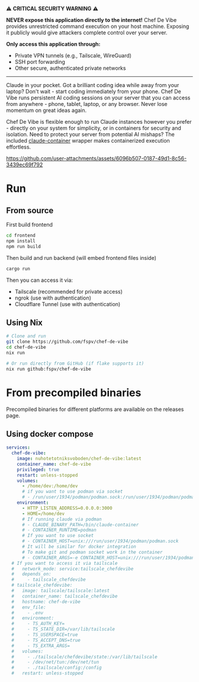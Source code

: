 ⚠️ **CRITICAL SECURITY WARNING** ⚠️

**NEVER expose this application directly to the internet!** Chef De Vibe provides unrestricted command execution on your host machine. Exposing it publicly would give attackers complete control over your server. 

**Only access this application through:**
- Private VPN tunnels (e.g., Tailscale, WireGuard)
- SSH port forwarding
- Other secure, authenticated private networks

---

Claude in your pocket. Got a brilliant coding idea while away from your laptop? Don't wait - start coding immediately from your phone. Chef De Vibe runs persistent AI coding sessions on your server that you can access from anywhere - phone, tablet, laptop, or any browser. Never lose momentum on great ideas again.

Chef De Vibe is flexible enough to run Claude instances however you prefer - directly on your system for simplicity, or in containers for security and isolation. Need to protect your server from potential AI mishaps? The included [claude-container](/claude-container) wrapper makes containerized execution effortless.

https://github.com/user-attachments/assets/6096b507-0187-49d1-8c56-3439ec69f792

# Run

## From source

First build frontend

```sh
cd frontend
npm install
npm run build
```

Then build and run backend (will embed frontend files inside)

```sh
cargo run
```

Then you can access it via:
- Tailscale (recommended for private access)
- ngrok (use with authentication)
- Cloudflare Tunnel (use with authentication)

## Using Nix

```sh
# Clone and run
git clone https://github.com/fspv/chef-de-vibe
cd chef-de-vibe
nix run

# Or run directly from GitHub (if flake supports it)
nix run github:fspv/chef-de-vibe
```

# From precompiled binaries

Precompiled binaries for different platforms are available on the releases
page.

## Using docker compose

```yaml
services:
  chef-de-vibe:
    image: nuhotetotniksvoboden/chef-de-vibe:latest
    container_name: chef-de-vibe
    privileged: true
    restart: unless-stopped
    volumes:
      - /home/dev:/home/dev
      # if you want to use podman via socket
      # - /run/user/1934/podman/podman.sock:/run/user/1934/podman/podman.sock
    environment:
      - HTTP_LISTEN_ADDRESS=0.0.0.0:3000
      - HOME=/home/dev
      # If running claude via podman
      # - CLAUDE_BINARY_PATH=/bin/claude-container
      # - CONTAINER_RUNTIME=podman
      # If you want to use socket
      # - CONTAINER_HOST=unix:///run/user/1934/podman/podman.sock
      # It will be similar for docker integration
      # To make git and podman socket work in the container
      # - CONTAINER_ARGS=-e CONTAINER_HOST=unix:///run/user/1934/podman/podman.sock -v /home/dev/.gitconfig:/root/.gitconfig -v /run/user/1934/podman/podman.sock:/run/user/1934/podman/podman.sock
  # If you want to access it via tailscale
  #   network_mode: service:tailscale_chefdevibe
  #   depends_on:
  #     - tailscale_chefdevibe
  # tailscale_chefdevibe:
  #   image: tailscale/tailscale:latest
  #   container_name: tailscale_chefdevibe
  #   hostname: chef-de-vibe
  #   env_file:
  #     - .env
  #   environment:
  #     - TS_AUTH_KEY=
  #     - TS_STATE_DIR=/var/lib/tailscale
  #     - TS_USERSPACE=true
  #     - TS_ACCEPT_DNS=true
  #     - TS_EXTRA_ARGS=
  #   volumes:
  #     - ./tailscale/chefdevibe/state:/var/lib/tailscale
  #     - /dev/net/tun:/dev/net/tun
  #     - ./tailscale/config:/config
  #   restart: unless-stopped
```
